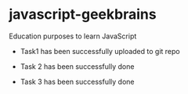 # javascript-geekbrains
Education purposes to learn JavaScript

- Task1 has been successfully uploaded to git repo

- Task 2 has been successfully done

- Task 3 has been successfully done